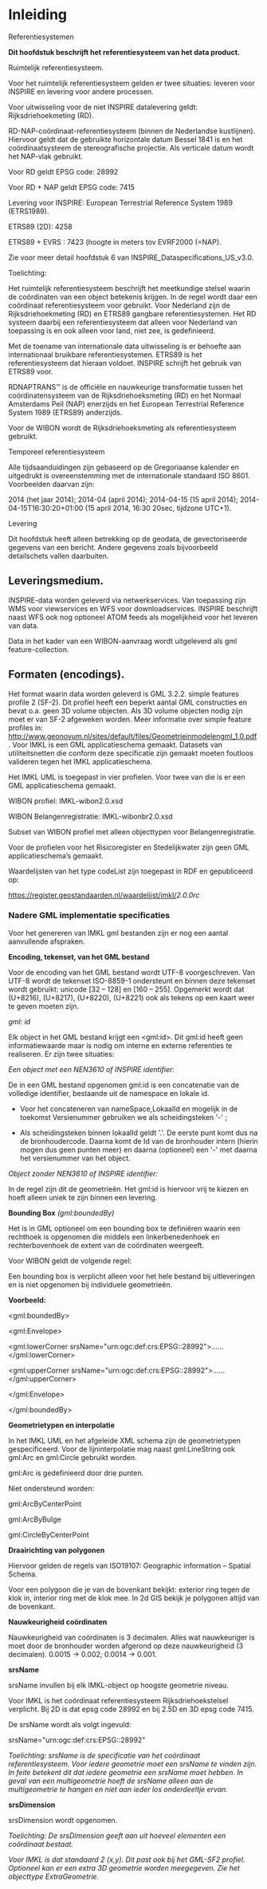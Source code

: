 Inleiding
=========

Referentiesystemen

**Dit hoofdstuk beschrijft het referentiesysteem van het data product.**

Ruimtelijk referentiesysteem.

Voor het ruimtelijk referentiesysteem gelden er twee situaties: leveren voor
INSPIRE en levering voor andere processen.

Voor uitwisseling voor de niet INSPIRE datalevering geldt: Rijksdriehoekmeting
(RD).

RD-NAP-coördinaat-referentiesysteem (binnen de Nederlandse kustlijnen). Hiervoor
geldt dat de gebruikte horizontale datum Bessel 1841 is en het coördinaatsysteem
de stereografische projectie. Als verticale datum wordt het NAP-vlak gebruikt.

Voor RD geldt EPSG code: 28992

Voor RD + NAP geldt EPSG code: 7415

Levering voor INSPIRE: European Terrestrial Reference System 1989 (ETRS1989).

ETRS89 (2D): 4258

ETRS89 + EVRS : 7423 (hoogte in meters tov EVRF2000 (=NAP).

Zie voor meer detail hoofdstuk 6 van INSPIRE_Dataspecifications_US_v3.0.

Toelichting:

Het ruimtelijk referentiesysteem beschrijft het meetkundige stelsel waarin de
coördinaten van een object betekenis krijgen. In de regel wordt daar een
coördinaat referentiesysteem voor gebruikt. Voor Nederland zijn de
Rijksdriehoekmeting (RD) en ETRS89 gangbare referentiesystemen. Het RD systeem
daarbij een referentiesysteem dat alleen voor Nederland van toepassing is en ook
alleen voor land, niet zee, is gedefinieerd.

Met de toename van internationale data uitwisseling is er behoefte aan
internationaal bruikbare referentiesystemen. ETRS89 is het referentiesysteem dat
hieraan voldoet. INSPIRE schrijft het gebruik van ETRS89 voor.

RDNAPTRANS™ is de officiële en nauwkeurige transformatie tussen het
coördinatensysteem van de Rijksdriehoeksmeting (RD) en het Normaal Amsterdams
Peil (NAP) enerzijds en het European Terrestrial Reference System 1989 (ETRS89)
anderzijds.

Voor de WIBON wordt de Rijksdriehoeksmeting als referentiesysteem gebruikt.

Temporeel referentiesysteem

Alle tijdsaanduidingen zijn gebaseerd op de Gregoriaanse kalender en uitgedrukt
is overeenstemming met de internationale standaard ISO 8601. Voorbeelden daarvan
zijn:

2014 (het jaar 2014); 2014-04 (april 2014); 2014-04-15 (15 april 2014);
2014-04-15T16:30:20+01:00 (15 april 2014, 16:30 20sec, tijdzone UTC+1).

Levering

Dit hoofdstuk heeft alleen betrekking op de geodata, de gevectoriseerde gegevens
van een bericht. Andere gegevens zoals bijvoorbeeld detailschets vallen
daarbuiten.

Leveringsmedium.
----------------

INSPIRE-data worden geleverd via netwerkservices. Van toepassing zijn WMS voor
viewservices en WFS voor downloadservices. INSPIRE beschrijft naast WFS ook nog
optioneel ATOM feeds als mogelijkheid voor het leveren van data.

Data in het kader van een WIBON-aanvraag wordt uitgeleverd als gml
feature-collection.

Formaten (encodings).
---------------------

Het format waarin data worden geleverd is GML 3.2.2. simple features profile 2
(SF-2). Dit profiel heeft een beperkt aantal GML constructies en bevat o.a. geen
3D volume objecten. Als 3D volume objecten nodig zijn moet er van SF-2 afgeweken
worden. Meer informatie over simple feature profiles in:
<http://www.geonovum.nl/sites/default/files/Geometrieinmodelengml_1.0.pdf> .
Voor IMKL is een GML applicatieschema gemaakt. Datasets van utiliteitsnetten die
conform deze specificatie zijn gemaakt moeten foutloos valideren tegen het IMKL
applicatieschema.

Het IMKL UML is toegepast in vier profielen. Voor twee van die is er een GML
applicatieschema gemaakt.

WIBON profiel: IMKL-wibon2.0.xsd

WIBON Belangenregistratie: IMKL-wibonbr2.0.xsd

Subset van WIBON profiel met alleen objecttypen voor Belangenregistratie.

Voor de profielen voor het Risicoregister en Stedelijkwater zijn geen GML
applicatieschema’s gemaakt.

Waardelijsten van het type codeList zijn toegepast in RDF en gepubliceerd op:

<https://register.geostandaarden.nl/waardelijst/imkl/>*2.0.0rc*

### Nadere GML implementatie specificaties 

Voor het genereren van IMKL gml bestanden zijn er nog een aantal aanvullende
afspraken.

**Encoding, tekenset, van het GML bestand**

Voor de encoding van het GML bestand wordt UTF-8 voorgeschreven. Van UTF-8 wordt
de tekenset ISO-8859-1 ondersteunt en binnen deze tekenset wordt gebruikt:
unicode [32 – 128] en [160 – 255]. Opgemerkt wordt dat (U+8216), (U+8217),
(U+8220), (U+8221) ook als tekens op een kaart weer te geven moeten zijn.

*gml: id*

Elk object in het GML bestand krijgt een \<gml:id\>. Dit gml:id heeft geen
informatiewaarde maar is nodig om interne en externe referenties te realiseren.
Er zijn twee situaties:

*Een object met een NEN3610 of INSPIRE identifier:*

De in een GML bestand opgenomen gml:id is een concatenatie van de volledige
identifier, bestaande uit de namespace en lokale id.

-   Voor het concateneren van nameSpace,LokaalId en mogelijk in de toekomst
    Versienummer gebruiken we als scheidingsteken '-' ;

-   Als scheidingsteken binnen lokaalId geldt '.'. De eerste punt komt dus na de
    bronhoudercode. Daarna komt de Id van de bronhouder intern (hierin mogen dus
    geen punten meer) en daarna (optioneel) een '-' met daarna het versienummer
    van het object.

*Object zonder NEN3610 of INSPIRE identifier:*

In de regel zijn dit de geometrieën. Het gml:id is hiervoor vrij te kiezen en
hoeft alleen uniek te zijn binnen een levering.

**Bounding Box** *(gml:boundedBy)*

Het is in GML optioneel om een bounding box te definiëren waarin een rechthoek
is opgenomen die middels een linkerbenedenhoek en rechterbovenhoek de extent van
de coördinaten weergeeft.

Voor WIBON geldt de volgende regel:

Een bounding box is verplicht alleen voor het hele bestand bij uitleveringen en
is niet opgenomen bij individuele geometrieën.

**Voorbeeld:**

\<gml:boundedBy\>

\<gml:Envelope\>

\<gml:lowerCorner
srsName="urn:ogc:def:crs:EPSG::28992"\>......\</gml:lowerCorner\>

\<gml:upperCorner
srsName="urn:ogc:def:crs:EPSG::28992"\>......\</gml:upperCorner\>

\</gml:Envelope\>

\</gml:boundedBy\>

**Geometrietypen en interpolatie**

In het IMKL UML en het afgeleide XML schema zijn de geometrietypen
gespecificeerd. Voor de lijninterpolatie mag naast gml:LineString ook gml:Arc en
gml:Circle gebruikt worden.

gml:Arc is gedefinieerd door drie punten.

Niet ondersteund worden:

gml:ArcByCenterPoint

gml:ArcByBulge

gml:CircleByCenterPoint

**Draairichting van polygonen**

Hiervoor gelden de regels van ISO19107: Geographic information – Spatial Schema.

Voor een polygoon die je van de bovenkant bekijkt: exterior ring tegen de klok
in, interior ring met de klok mee. In 2d GIS bekijk je polygonen altijd van de
bovenkant.

**Nauwkeurigheid coördinaten**

Nauwkeurigheid van coördinaten is 3 decimalen. Alles wat nauwkeuriger is moet
door de bronhouder worden afgerond op deze nauwkeurigheid (3 decimalen). 0.0015
-\> 0.002; 0.0014 -\> 0.001.

**srsName**

srsName invullen bij elk IMKL-object op hoogste geometrie niveau.

Voor IMKL is het coördinaat referentiesysteem Rijksdriehoekstelsel verplicht.
Bij 2D is dat epsg code 28992 en bij 2.5D en 3D epsg code 7415.

De srsName wordt als volgt ingevuld:

srsName="urn:ogc:def:crs:EPSG::28992"

*Toelichting: srsName is de specificatie van het coördinaat referentiesysteem.
Voor iedere geometrie moet een srsName te vinden zijn. In feite betekent dit dat
iedere geometrie een srsName moet hebben. In geval van een multigeometrie hoeft
de srsName alleen aan de multigeometrie te hangen en niet aan ieder los
onderdeeltje ervan.*

**srsDimension**

srsDimension wordt opgenomen.

*Toelichting: De srsDimension geeft aan uit hoeveel elementen een coördinaat
bestaat.*

*Voor IMKL is dat standaard 2 (x,y). Dit past ook bij het GML-SF2 profiel.
Optioneel kan er een extra 3D geometrie worden meegegeven. Zie het objecttype
ExtraGeometrie.*
